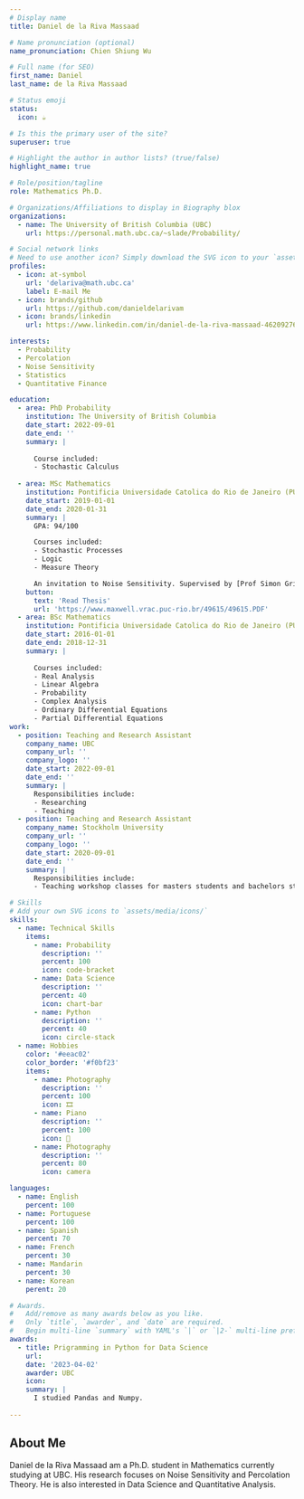 ```yaml
---
# Display name
title: Daniel de la Riva Massaad

# Name pronunciation (optional)
name_pronunciation: Chien Shiung Wu

# Full name (for SEO)
first_name: Daniel
last_name: de la Riva Massaad

# Status emoji
status: 
  icon: ☕️

# Is this the primary user of the site?
superuser: true

# Highlight the author in author lists? (true/false)
highlight_name: true

# Role/position/tagline
role: Mathematics Ph.D.

# Organizations/Affiliations to display in Biography blox
organizations:
  - name: The University of British Columbia (UBC)
    url: https://personal.math.ubc.ca/~slade/Probability/

# Social network links
# Need to use another icon? Simply download the SVG icon to your `assets/media/icons/` folder.
profiles:
  - icon: at-symbol
    url: 'delariva@math.ubc.ca'
    label: E-mail Me
  - icon: brands/github
    url: https://github.com/danieldelarivam
  - icon: brands/linkedin
    url: https://www.linkedin.com/in/daniel-de-la-riva-massaad-46209276?utm_source=share&utm_campaign=share_via&utm_content=profile&utm_medium=ios_app

interests:
  - Probability
  - Percolation
  - Noise Sensitivity
  - Statistics
  - Quantitative Finance

education:
  - area: PhD Probability
    institution: The University of British Columbia
    date_start: 2022-09-01
    date_end: ''
    summary: |
      
      Course included:
      - Stochastic Calculus
   
  - area: MSc Mathematics
    institution: Pontificia Universidade Catolica do Rio de Janeiro (PUC-RIO)
    date_start: 2019-01-01
    date_end: 2020-01-31
    summary: |
      GPA: 94/100

      Courses included:
      - Stochastic Processes
      - Logic
      - Measure Theory

      An invitation to Noise Sensitivity. Supervised by [Prof Simon Griffiths](https://www.maxwell.vrac.puc-rio.br/49615/49615.PDF). 
    button:
      text: 'Read Thesis'
      url: 'https://www.maxwell.vrac.puc-rio.br/49615/49615.PDF'
  - area: BSc Mathematics
    institution: Pontificia Universidade Catolica do Rio de Janeiro (PUC-RIO)
    date_start: 2016-01-01
    date_end: 2018-12-31
    summary: |
      
      Courses included:
      - Real Analysis
      - Linear Algebra
      - Probability
      - Complex Analysis
      - Ordinary Differential Equations
      - Partial Differential Equations
work:
  - position: Teaching and Research Assistant 
    company_name: UBC
    company_url: ''
    company_logo: ''
    date_start: 2022-09-01
    date_end: ''
    summary: |
      Responsibilities include:
      - Researching
      - Teaching
  - position: Teaching and Research Assistant
    company_name: Stockholm University
    company_url: ''
    company_logo: ''
    date_start: 2020-09-01
    date_end: ''
    summary: |
      Responsibilities include:
      - Teaching workshop classes for masters students and bachelors students

# Skills
# Add your own SVG icons to `assets/media/icons/`
skills:
  - name: Technical Skills
    items:
      - name: Probability
        description: ''
        percent: 100
        icon: code-bracket
      - name: Data Science
        description: ''
        percent: 40
        icon: chart-bar
      - name: Python
        description: ''
        percent: 40
        icon: circle-stack
  - name: Hobbies
    color: '#eeac02'
    color_border: '#f0bf23'
    items:
      - name: Photography
        description: ''
        percent: 100
        icon: 🎞
      - name: Piano
        description: ''
        percent: 100
        icon: 🎹
      - name: Photography
        description: ''
        percent: 80
        icon: camera

languages:
  - name: English
    percent: 100
  - name: Portuguese
    percent: 100
  - name: Spanish
    percent: 70
  - name: French
    percent: 30
  - name: Mandarin
    percent: 30
  - name: Korean
    perent: 20

# Awards.
#   Add/remove as many awards below as you like.
#   Only `title`, `awarder`, and `date` are required.
#   Begin multi-line `summary` with YAML's `|` or `|2-` multi-line prefix and indent 2 spaces below.
awards:
  - title: Prigramming in Python for Data Science
    url: 
    date: '2023-04-02'
    awarder: UBC
    icon: 
    summary: |
      I studied Pandas and Numpy.
  
---
```


## About Me

Daniel de la Riva Massaad am a Ph.D. student in Mathematics currently studying at UBC. His research focuses on Noise Sensitivity and Percolation Theory. He is also interested in Data Science and Quantitative Analysis.
